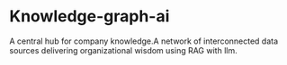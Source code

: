 # Knowledge-graph-ai
A central hub for company knowledge.A network of interconnected data sources delivering organizational wisdom using RAG with llm.
